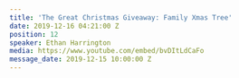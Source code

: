 ```yaml
---
title: 'The Great Christmas Giveaway: Family Xmas Tree'
date: 2019-12-16 04:21:00 Z
position: 12
speaker: Ethan Harrington
media: https://www.youtube.com/embed/bvDItLdCaFo
message_date: 2019-12-15 10:00:00 Z
---
```


